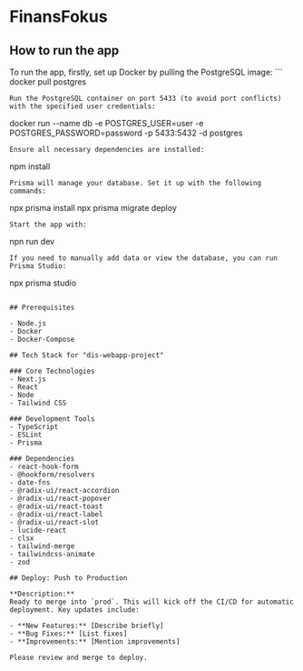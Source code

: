# FinansFokus
## How to run the app
To run the app, firstly, set up Docker by pulling the PostgreSQL image:
´´´
docker pull postgres
```
Run the PostgreSQL container on port 5433 (to avoid port conflicts) with the specified user credentials:
```
docker run --name db -e POSTGRES_USER=user -e POSTGRES_PASSWORD=password -p 5433:5432 -d postgres
```
Ensure all necessary dependencies are installed:
```
npm install
```
Prisma will manage your database. Set it up with the following commands:
```
npx prisma install
npx prisma migrate deploy
```
Start the app with:
```
npn run dev
```
If you need to manually add data or view the database, you can run Prisma Studio:
```
npx prisma studio
```

## Prerequisites

- Node.js
- Docker
- Docker-Compose

## Tech Stack for "dis-webapp-project"

### Core Technologies
- Next.js
- React
- Node
- Tailwind CSS

### Development Tools
- TypeScript
- ESLint
- Prisma

### Dependencies
- react-hook-form
- @hookform/resolvers
- date-fns
- @radix-ui/react-accordion
- @radix-ui/react-popover
- @radix-ui/react-toast
- @radix-ui/react-label
- @radix-ui/react-slot
- lucide-react
- clsx
- tailwind-merge
- tailwindcss-animate
- zod

## Deploy: Push to Production

**Description:**
Ready to merge into `prod`. This will kick off the CI/CD for automatic deployment. Key updates include:

- **New Features:** [Describe briefly]
- **Bug Fixes:** [List fixes]
- **Improvements:** [Mention improvements]

Please review and merge to deploy.
